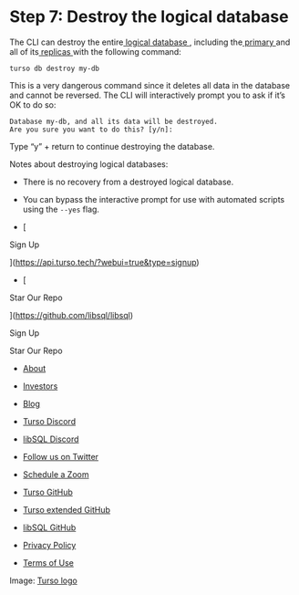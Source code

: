 # Step 7: Destroy the logical database

The CLI can destroy the entire[ logical database ](https://docs.turso.tech/concepts#logical-database), including the[ primary ](https://docs.turso.tech/concepts#primary)and
all of its[ replicas ](https://docs.turso.tech/concepts#replica)with the following command:

`turso db destroy my-db`

This is a very dangerous command since it deletes all data in the database and
cannot be reversed. The CLI will interactively prompt you to ask if it’s OK to
do so:

```
Database my-db, and all its data will be destroyed.
Are you sure you want to do this? [y/n]:
```

Type “y” + return to continue destroying the database.

Notes about destroying logical databases:

- There is no recovery from a destroyed logical database.
- You can bypass the interactive prompt for use with automated scripts using the `--yes` flag.


- [ 

Sign Up




 ](https://api.turso.tech/?webui=true&type=signup)
- [ 

Star Our Repo






 ](https://github.com/libsql/libsql)


Sign Up

Star Our Repo

- [ About ](https://turso.tech/about-us)
- [ Investors ](https://turso.tech/investors)
- [ Blog ](https://blog.turso.tech)


- [ Turso Discord ](https://discord.com/invite/4B5D7hYwub)
- [ libSQL Discord ](https://discord.gg/VzbXemj6Rg)
- [ Follow us on Twitter ](https://twitter.com/tursodatabase)
- [ Schedule a Zoom ](https://calendly.com/d/gt7-bfd-83n/meet-with-chiselstrike)


- [ Turso GitHub ](https://github.com/tursodatabase/)
- [ Turso extended GitHub ](https://github.com/turso-extended/)
- [ libSQL GitHub ](http://github.com/tursodatabase/libsql)


- [ Privacy Policy ](https://turso.tech/privacy-policy)
- [ Terms of Use ](https://turso.tech/terms-of-use)


Image: [ Turso logo ](https://docs.turso.tech/img/turso.svg)